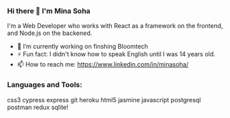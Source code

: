 ### Hi there 👋 I'm Mina Soha

I'm a Web Developer who works with React as a framework on the frontend, and Node.js on the backened.

- 🔭 I’m currently working on finshing Bloomtech 
- ⚡ Fun fact: I didn't know how to speak English until I was 14 years old. 
- 📫 How to reach me: https://www.linkedin.com/in/minasoha/

### Languages and Tools:
css3 cypress express git heroku html5 jasmine javascript postgresql postman redux sqlite!
